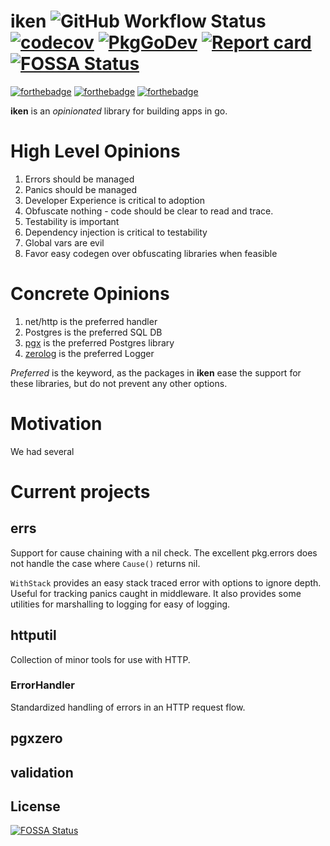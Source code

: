 # iken ![GitHub Workflow Status](https://img.shields.io/github/actions/workflow/status/bir/iken/build.yml?branch=master) [![codecov](https://codecov.io/gh/bir/iken/branch/master/graph/badge.svg)](https://codecov.io/gh/bir/iken) [![PkgGoDev](https://pkg.go.dev/badge/github.com/bir/iken)](https://pkg.go.dev/github.com/bir/iken) [![Report card](https://goreportcard.com/badge/github.com/bir/iken)](https://goreportcard.com/report/github.com/bir/iken) [![FOSSA Status](https://app.fossa.com/api/projects/git%2Bgithub.com%2Fbir%2Fiken.svg?type=shield)](https://app.fossa.com/projects/git%2Bgithub.com%2Fbir%2Fiken?ref=badge_shield)

[![forthebadge](https://forthebadge.com/images/badges/made-with-go.svg)](https://forthebadge.com)
[![forthebadge](https://forthebadge.com/images/badges/built-with-love.svg)](https://forthebadge.com)
[![forthebadge](https://forthebadge.com/images/badges/open-source.svg)](https://forthebadge.com)

**iken** is an _opinionated_ library for building apps in go.

# High Level Opinions

1. Errors should be managed
1. Panics should be managed
1. Developer Experience is critical to adoption
1. Obfuscate nothing - code should be clear to read and trace.
1. Testability is important
1. Dependency injection is critical to testability
1. Global vars are evil
1. Favor easy codegen over obfuscating libraries when feasible

# Concrete Opinions

1. net/http is the preferred handler
2. Postgres is the preferred SQL DB
3. [pgx](https://github.com/jackc/pgx) is the preferred Postgres library
4. [zerolog](https://github.com/rs/zerolog) is the preferred Logger

_Preferred_ is the keyword, as the packages in **iken** ease the support for these libraries, but do not prevent any
other options.

# Motivation

We had several

# Current projects

## errs

Support for cause chaining with a nil check. The excellent pkg.errors does not handle the case where `Cause()` returns
nil.

`WithStack` provides an easy stack traced error with options to ignore depth. Useful for tracking panics caught in
middleware. It also provides some utilities for marshalling to logging for easy of logging.

## httputil

Collection of minor tools for use with HTTP.

### ErrorHandler

Standardized handling of errors in an HTTP request flow.

## pgxzero

## validation


## License
[![FOSSA Status](https://app.fossa.com/api/projects/git%2Bgithub.com%2Fbir%2Fiken.svg?type=large)](https://app.fossa.com/projects/git%2Bgithub.com%2Fbir%2Fiken?ref=badge_large)
